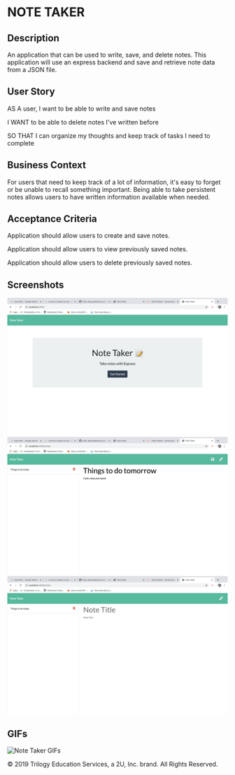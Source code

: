#   NOTE TAKER

## Description

 An application that can be used to write, save, and delete notes. This application will use an express backend and save and retrieve note data from a JSON file.

## User Story

AS A user, I want to be able to write and save notes

I WANT to be able to delete notes I've written before

SO THAT I can organize my thoughts and keep track of tasks I need to complete

## Business Context

For users that need to keep track of a lot of information, it's easy to forget or be unable to recall something important. Being able to take persistent notes allows users to have written information available when needed.

## Acceptance Criteria

Application should allow users to create and save notes.

Application should allow users to view previously saved notes.

Application should allow users to delete previously saved notes.

## Screenshots

![Note Taker Screenshots](https://github.com/sabahsyed/NoteTaker-Express/blob/master/Develop/screenshots/GIFs/Screen%20Shot%202020-05-15%20at%205.15.51%20AM.png)
![Note Taker Screenshots](https://github.com/sabahsyed/NoteTaker-Express/blob/master/Develop/screenshots/GIFs/Screen%20Shot%202020-05-15%20at%205.16.57%20AM.png)
![Note Taker Screenshots](https://github.com/sabahsyed/NoteTaker-Express/blob/master/Develop/screenshots/Screen%20Shot%202020-05-15%20at%205.17.04%20AM.png)
## GIFs

![Note Taker GIFs](https://github.com/sabahsyed/NoteTaker-Express/blob/master/Develop/screenshots/NoteTaker.gif)


© 2019 Trilogy Education Services, a 2U, Inc. brand. All Rights Reserved.
